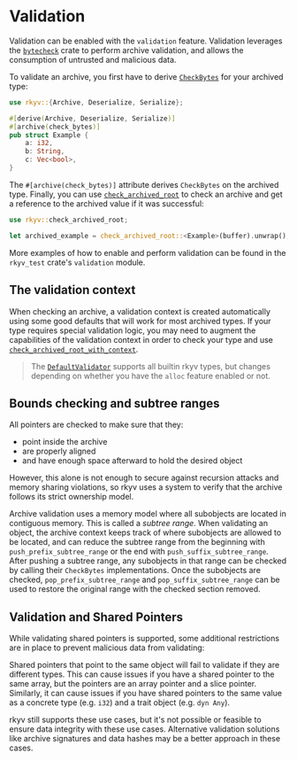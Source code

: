 # Validation

Validation can be enabled with the `validation` feature. Validation leverages the
[`bytecheck`](https://docs.rs/bytecheck) crate to perform archive validation, and allows the
consumption of untrusted and malicious data.

To validate an archive, you first have to derive
[`CheckBytes`](https://docs.rs/bytecheck/latest/bytecheck/trait.CheckBytes.html) for your archived
type:

```rs
use rkyv::{Archive, Deserialize, Serialize};

#[derive(Archive, Deserialize, Serialize)]
#[archive(check_bytes)]
pub struct Example {
    a: i32,
    b: String,
    c: Vec<bool>,
}
```

The `#[archive(check_bytes)]` attribute derives `CheckBytes` on the archived type. Finally, you can use
[`check_archived_root`](https://docs.rs/rkyv/0.7.1/rkyv/validation/validators/fn.check_archived_root.html) to
check an archive and get a reference to the archived value if it was successful:

```rs
use rkyv::check_archived_root;

let archived_example = check_archived_root::<Example>(buffer).unwrap();
```

More examples of how to enable and perform validation can be found in the `rkyv_test` crate's
`validation` module.

## The validation context

When checking an archive, a validation context is created automatically using some good defaults
that will work for most archived types. If your type requires special validation logic, you may need
to augment the capabilities of the validation context in order to check your type and use
[`check_archived_root_with_context`](https://docs.rs/rkyv/0.7.1/rkyv/validation/fn.check_archived_root_with_context.html).

> The
> [`DefaultValidator`](https://docs.rs/rkyv/latest/rkyv/validation/validators/struct.DefaultValidator.html)
> supports all builtin rkyv types, but changes depending on whether you have the `alloc` feature
> enabled or not.

## Bounds checking and subtree ranges

All pointers are checked to make sure that they:

- point inside the archive
- are properly aligned
- and have enough space afterward to hold the desired object

However, this alone is not enough to secure against recursion attacks and memory sharing violations,
so rkyv uses a system to verify that the archive follows its strict ownership model.

Archive validation uses a memory model where all subobjects are located in contiguous memory. This
is called a *subtree range*. When validating an object, the archive context keeps track of where
subobjects are allowed to be located, and can reduce the subtree range from the beginning with
`push_prefix_subtree_range` or the end with `push_suffix_subtree_range`. After pushing a subtree
range, any subobjects in that range can be checked by calling their `CheckBytes` implementations.
Once the subobjects are checked, `pop_prefix_subtree_range` and `pop_suffix_subtree_range` can be
used to restore the original range with the checked section removed.

## Validation and Shared Pointers

While validating shared pointers is supported, some additional restrictions are in place to prevent
malicious data from validating:

Shared pointers that point to the same object will fail to validate if they are different types.
This can cause issues if you have a shared pointer to the same array, but the pointers are an array
pointer and a slice pointer. Similarly, it can cause issues if you have shared pointers to the same
value as a concrete type (e.g. `i32`) and a trait object (e.g. `dyn Any`).

rkyv still supports these use cases, but it's not possible or feasible to ensure data integrity with
these use cases. Alternative validation solutions like archive signatures and data hashes may be a
better approach in these cases.
